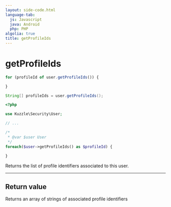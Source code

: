 ```yaml
---
layout: side-code.html
language-tab:
  js: Javascript
  java: Android
  php: PHP
algolia: true
title: getProfileIds
---
```


# getProfileIds

```js
for (profileId of user.getProfileIds()) {

}
```

```java
String[] profileIds = user.getProfileIds();
```

```php
<?php

use Kuzzle\Security\User;

// ...

/*
 * @var $user User
 */
foreach($user->getProfileIds() as $profileId) {
  
}
```

Returns the list of profile identifiers associated to this user.

---

## Return value

Returns an array of strings of associated profile identifiers
